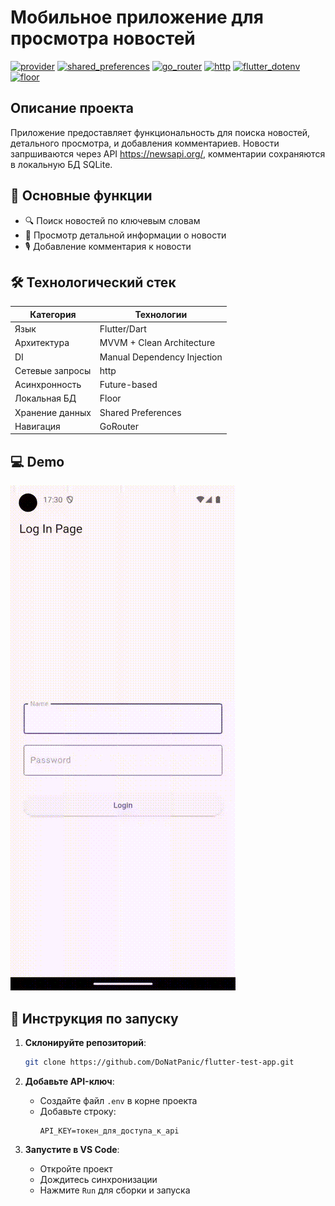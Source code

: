 # Мобильное приложение для просмотра новостей

[![provider](https://img.shields.io/badge/provider-6.1.2-blue.svg)](https://pub.dev/packages/provider)
[![shared_preferences](https://img.shields.io/badge/shared__preferences-2.5.2-blue.svg)](https://pub.dev/packages/shared_preferences)
[![go_router](https://img.shields.io/badge/go__router-14.8.1-blue.svg)](https://pub.dev/packages/go_router)
[![http](https://img.shields.io/badge/http-1.3.0-green.svg)](https://pub.dev/packages/http)
[![flutter_dotenv](https://img.shields.io/badge/flutter__dotenv-5.0.2-lightgrey.svg)](https://pub.dev/packages/flutter_dotenv)
[![floor](https://img.shields.io/badge/floor-1.5.0-yellow.svg)](https://pub.dev/packages/floor)

## Описание проекта

Приложение предоставляет функциональность для поиска новостей, детального просмотра, и добавления комментариев. Новости запршиваются через API https://newsapi.org/, комментарии сохраняются в локальную БД SQLite.

## 📱 Основные функции

-   🔍 Поиск новостей по ключевым словам
-   💼 Просмотр детальной информации о новости
-   🎙️ Добавление комментария к новости

## 🛠 Технологический стек

| Категория              | Технологии                   |
| ---------------------- | ---------------------------- |
| Язык                   | Flutter/Dart                 |
| Архитектура            | MVVM + Clean Architecture    |
| DI                     | Manual Dependency Injection  |
| Сетевые запросы        | http                         |
| Асинхронность          | Future-based                 |
| Локальная БД           | Floor                        |
| Хранение данных        | Shared Preferences           |
| Навигация              | GoRouter                     |

## 💻 Demo

![Демонстрация работы приложения](./images/demo.gif)

## 🚀 Инструкция по запуску

1. **Склонируйте репозиторий**:

    ```bash
    git clone https://github.com/DoNatPanic/flutter-test-app.git
    ```

2. **Добавьте API-ключ**:

    - Создайте файл `.env` в корне проекта
    - Добавьте строку:
        ```properties
        API_KEY=токен_для_доступа_к_api
        ```

3. **Запустите в VS Code**:
    - Откройте проект
    - Дождитесь синхронизации
    - Нажмите `Run` для сборки и запуска
